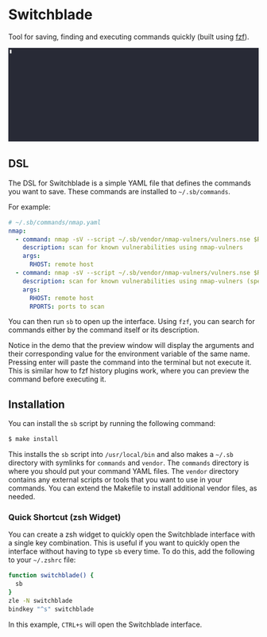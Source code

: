 # Switchblade

Tool for saving, finding and executing commands quickly (built using [fzf](https://github.com/junegunn/fzf)).

![demo](demo.gif)

## DSL

The DSL for Switchblade is a simple YAML file that defines the commands you want to save. These commands are installed to `~/.sb/commands`.

For example:
```yaml
# ~/.sb/commands/nmap.yaml
nmap:
  - command: nmap -sV --script ~/.sb/vendor/nmap-vulners/vulners.nse $RHOST
    description: scan for known vulnerabilities using nmap-vulners
    args:
      RHOST: remote host
  - command: nmap -sV --script ~/.sb/vendor/nmap-vulners/vulners.nse $RHOST -p $RPORTS
    description: scan for known vulnerabilities using nmap-vulners (specific ports)
    args:
      RHOST: remote host
      RPORTS: ports to scan
```

You can then run `sb` to open up the interface. Using `fzf`, you can search for commands either by the command itself or its description.  

Notice in the demo that the preview window will display the arguments and their corresponding value for the environment variable of the same name. Pressing enter will paste the command into the terminal but not execute it. This is similar how to fzf history plugins work, where you can preview the command before executing it.

## Installation

You can install the `sb` script by running the following command:

```bash
$ make install
```

This installs the `sb` script into `/usr/local/bin` and also makes a `~/.sb` directory with symlinks for `commands` and `vendor`. The `commands` directory is where you should put your command YAML files. The `vendor` directory contains any external scripts or tools that you want to use in your commands. You can extend the Makefile to install additional vendor files, as needed.

### Quick Shortcut (zsh Widget)

You can create a zsh widget to quickly open the Switchblade interface with a single key combination. This is useful if you want to quickly open the interface without having to type `sb` every time. To do this, add the following to your `~/.zshrc` file:

```bash
function switchblade() {
  sb
}
zle -N switchblade
bindkey "^s" switchblade
```

In this example, `CTRL+s` will open the Switchblade interface.